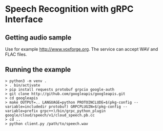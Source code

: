 # Speech Recognition with gRPC Interface

## Getting audio sample

Use for example http://www.voxforge.org. The service can accept WAV and FLAC files.

## Running the example

```
> python3 -m venv .
> . bin/activate
> pip install requests protobuf grpcio google-auth
> git clone http://github.com/googleapis/googleapis.git
> cd googleapis
> make OUTPUT=.. LANGUAGE=python PROTOINCLUDE=$(pkg-config --variable=includedir protobuf) GRPCPLUGIN=$(pkg-config --variable=prefix grpc++)/bin/grpc_python_plugin google/cloud/speech/v1/cloud_speech.pb.cc
> cd ..
> python client.py /path/to/speech.wav
```
